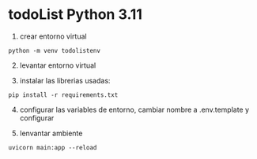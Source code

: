# todoList Python 3.11 

1. crear entorno virtual  
```
python -m venv todolistenv
```

2. levantar entorno virtual

3. instalar las librerias usadas:
```
pip install -r requirements.txt
```

4. configurar las variables de entorno, cambiar nombre a .env.template y configurar

5. lenvantar ambiente
```
uvicorn main:app --reload
```